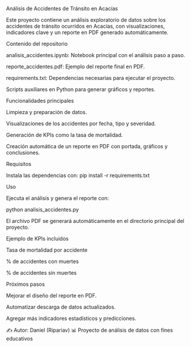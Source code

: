 Análisis de Accidentes de Tránsito en Acacías

Este proyecto contiene un análisis exploratorio de datos sobre los accidentes de tránsito ocurridos en Acacías, con visualizaciones, indicadores clave y un reporte en PDF generado automáticamente.

Contenido del repositorio

analisis_accidentes.ipynb: Notebook principal con el análisis paso a paso.

reporte_accidentes.pdf: Ejemplo del reporte final en PDF.

requirements.txt: Dependencias necesarias para ejecutar el proyecto.

Scripts auxiliares en Python para generar gráficos y reportes.

Funcionalidades principales

Limpieza y preparación de datos.

Visualizaciones de los accidentes por fecha, tipo y severidad.

Generación de KPIs como la tasa de mortalidad.

Creación automática de un reporte en PDF con portada, gráficos y conclusiones.

Requisitos

Instala las dependencias con:
pip install -r requirements.txt

Uso

Ejecuta el análisis y genera el reporte con:

python analisis_accidentes.py

El archivo PDF se generará automáticamente en el directorio principal del proyecto.

Ejemplo de KPIs incluidos

Tasa de mortalidad por accidente

% de accidentes con muertes

% de accidentes sin muertes

Próximos pasos

Mejorar el diseño del reporte en PDF.

Automatizar descarga de datos actualizados.

Agregar más indicadores estadísticos y predicciones.

✍️ Autor: Daniel (Ripariav)
📊 Proyecto de análisis de datos con fines educativos
